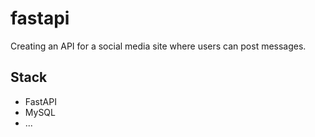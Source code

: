 # fastapi

Creating an API for a social media site where users can post messages.

## Stack

- FastAPI
- MySQL
- ...
